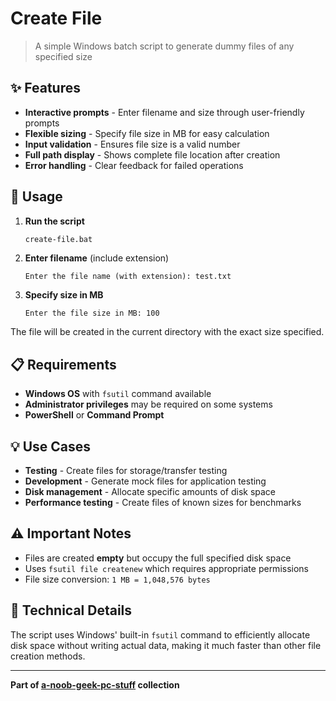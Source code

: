 # Create File

> A simple Windows batch script to generate dummy files of any specified size

## ✨ Features

- **Interactive prompts** - Enter filename and size through user-friendly prompts
- **Flexible sizing** - Specify file size in MB for easy calculation
- **Input validation** - Ensures file size is a valid number
- **Full path display** - Shows complete file location after creation
- **Error handling** - Clear feedback for failed operations

## 🚀 Usage

1. **Run the script**
   ```cmd
   create-file.bat
   ```

2. **Enter filename** (include extension)
   ```
   Enter the file name (with extension): test.txt
   ```

3. **Specify size in MB**
   ```
   Enter the file size in MB: 100
   ```

The file will be created in the current directory with the exact size specified.

## 📋 Requirements

- **Windows OS** with `fsutil` command available
- **Administrator privileges** may be required on some systems
- **PowerShell** or **Command Prompt**

## 💡 Use Cases

- **Testing** - Create files for storage/transfer testing
- **Development** - Generate mock files for application testing  
- **Disk management** - Allocate specific amounts of disk space
- **Performance testing** - Create files of known sizes for benchmarks

## ⚠️ Important Notes

- Files are created **empty** but occupy the full specified disk space
- Uses `fsutil file createnew` which requires appropriate permissions
- File size conversion: `1 MB = 1,048,576 bytes`

## 🔧 Technical Details

The script uses Windows' built-in `fsutil` command to efficiently allocate disk space without writing actual data, making it much faster than other file creation methods.

---

**Part of [a-noob-geek-pc-stuff](https://github.com/rishabhkrmahato/a-noob-geek-pc-stuff) collection**